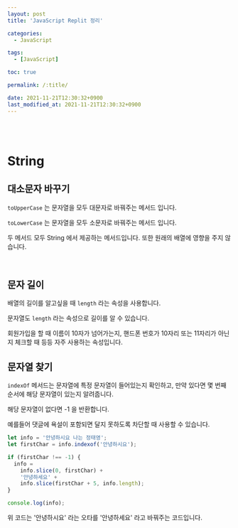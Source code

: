 ```yaml
---
layout: post
title: 'JavaScript Replit 정리'

categories:
  - JavaScript

tags:
  - [JavaScript]

toc: true

permalink: /:title/

date: 2021-11-21T12:30:32+0900
last_modified_at: 2021-11-21T12:30:32+0900
---
```


<br>
<br>

# String

## 대소문자 바꾸기

`toUpperCase` 는 문자열을 모두 대문자로 바꿔주는 메서드 입니다.

`toLowerCase` 는 문자열을 모두 소문자로 바꿔주는 메서드 입니다.

두 메서드 모두 String 에서 제공하는 메서드입니다. 또한 원래의 배열에 영향을 주지 않습니다.

<br>

## 문자 길이

배열의 길이를 알고싶을 때 `length` 라는 속성을 사용합니다.

문자열도 `length` 라는 속성으로 길이를 알 수 있습니다.

회원가입을 할 때 이름이 10자가 넘어가는지, 핸드폰 번호가 10자리 또는 11자리가 아닌지 체크할 때 등등 자주 사용하는 속성입니다.

## 문자열 찾기

`indexOf` 메서드는 문자열에 특정 문자열이 들어있는지 확인하고, 만약 있다면 몇 번째 순서에 해당 문자열이 있는지 알려줍니다.

해당 문자열이 없다면 -1 을 반환합니다.

예를들어 댓글에 욕설이 포함되면 달지 못하도록 차단할 때 사용할 수 있습니다.

```javascript
let info = '안녕하시요 나는 정태영';
let firstChar = info.indexof('안녕하시요');

if (firstChar !== -1) {
  info =
    info.slice(0, firstChar) +
    '안녕하세요' +
    info.slice(firstChar + 5, info.length);
}

console.log(info);
```

위 코드는 '안녕하시요' 라는 오타를 '안녕하세요' 라고 바꿔주는 코드입니다.

<br>
